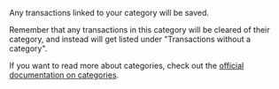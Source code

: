 Any transactions linked to your category will be saved.

Remember that any transactions in this category will be cleared of their category, and instead will get listed under "Transactions without a category".

If you want to read more about categories, check out the [official documentation on categories](https://firefly-iii.readthedocs.io/en/latest/concepts/categories.html).
